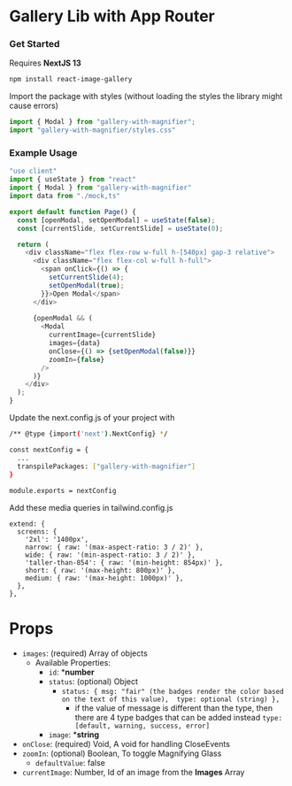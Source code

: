# Gallery Lib with App Router

### Get Started
Requires **NextJS 13**

```bash
npm install react-image-gallery
```
Import the package with styles (without loading the styles the library might cause errors)

```javascript
import { Modal } from "gallery-with-magnifier";
import "gallery-with-magnifier/styles.css"
```

### Example Usage
```javascript
"use client"
import { useState } from "react"
import { Modal } from "gallery-with-magnifier"
import data from "./mock,ts"

export default function Page() {
  const [openModal, setOpenModal] = useState(false);
  const [currentSlide, setCurrentSlide] = useState(0);

  return (
    <div className="flex flex-row w-full h-[540px] gap-3 relative">
      <div className="flex flex-col w-full h-full">
        <span onClick={() => {
          setCurrentSlide(4);
          setOpenModal(true);
        }}>Open Modal</span>
      </div>
      
      {openModal && (
        <Modal 
          currentImage={currentSlide}
          images={data}
          onClose={() => {setOpenModal(false)}}
          zoomIn={false}
        />
      )}
    </div>
  );
}
```

Update the next.config.js of your project with
```bash
/** @type {import('next').NextConfig} */

const nextConfig = {
  ...
  transpilePackages: ["gallery-with-magnifier"]
}
  
module.exports = nextConfig
```

Add these media queries in tailwind.config.js
```
extend: {
  screens: {
    '2xl': '1400px',
    narrow: { raw: '(max-aspect-ratio: 3 / 2)' },
    wide: { raw: '(min-aspect-ratio: 3 / 2)' },
    'taller-than-854': { raw: '(min-height: 854px)' },
    short: { raw: '(max-height: 800px)' },
    medium: { raw: '(max-height: 1000px)' },
  },
},
```

# Props
* `images`: (required) Array of objects
  * Available Properties:
    * `id`: ***number** 
    * `status`: (optional) Object      
      - `status: {
          msg: "fair" (the badges render the color based on the text of this value), 
          type: optional (string)
        },`
        - if the value of message is different than the type, then there are 4 type badges that can be added instead
          `type: [default, warning, success, error]`
    * `image`: ***string**
* `onClose`: (required) Void, A void for handling CloseEvents
* `zoomIn`: (optional) Boolean, To toggle Magnifying Glass
    * `defaultValue`: false
* `currentImage`: Number, Id of an image from the **Images** Array
